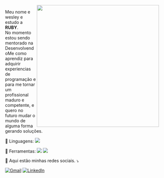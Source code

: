 <img src="https://4.bp.blogspot.com/-rg5GhAj_Qac/WHv2W1H9ihI/AAAAAAAAtbo/WgCWv3fq9QA9obDlyyRsBh0MHXTrjdzPwCPcB/s1600/Omake%2BGif%2BAnime%2B-%2BKobayashi-san%2BChi%2Bno%2BMaid%2BDragon%2B-%2BOP%2B-%2BKobayashi%2BCoder.gif" min-width="400px" max-width="400px" width="400px" align="right">

<p align="left"> 
  Meu nome e wesley e estudo a <strong>RUBY</strong>.<br>
 No momento estou sendo mentorado na DesenvolvendoMe como aprendiz para adquirir experiencias de programação e para me  tornar um profissional maduro e competente, e quero no futuro mudar o mundo de alguma forma gerando soluções.
</p>

<p align="left">
  🦄 Linguagens: <img src="https://img.shields.io/badge/Ruby-CC342D?style=for-the-badge&logo=ruby&logoColor=white" align="l">
</p>

<p align="left">
  💼 Ferramentas: <img src="https://img.shields.io/badge/GIT-E44C30?style=for-the-badge&logo=git&logoColor=white" align="l">
  <img src="https://img.shields.io/badge/Ruby_on_Rails-CC0000?style=for-the-badge&logo=ruby-on-rails&logoColor=white"
</p>

<p align="left">
  💌 Aqui estão minhas redes sociais. ⤵️
</p>

<p align="left">
  <a href="#" title="Gmail">
  <img src="https://img.shields.io/badge/ProtonMail-8B89CC?style=for-the-badge&logo=protonmail&logoColor=white&link=programadorpro@proton.me" alt="Gmail"/></a>
  <a href="#" title="LinkedIn">
  <img src=" 	https://img.shields.io/badge/LinkedIn-0077B5?style=for-the-badge&logo=linkedin&logoColor=whitelink=LINK-DO-SEU-LINKEDIN" alt="LinkedIn"/></a>
  

